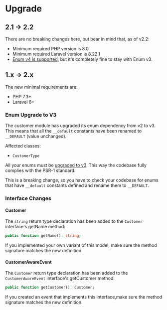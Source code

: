 # Upgrade

## 2.1 -> 2.2

There are no breaking changes here, but bear in mind that, as of v2.2:

- Minimum required PHP version is 8.0
- Minimum required Laravel version is 8.22.1
- [Enum v4 is supported](https://konekt.dev/enum/4.x/upgrade#from-v3-to-v4), but it's completely fine to stay with Enum v3.

## 1.x -> 2.x

The new minimal requirements are:

- PHP 7.3+
- Laravel 6+

### Enum Upgrade to V3

The customer module has upgraded its enum dependency from v2 to v3.
This means that all the `__default` constants have been renamed to `__DEFAULT` (value unchanged).

Affected classes:
- `CustomerType`

All your enums must be [upgraded to v3](https://konekt.dev/enum/3.0/upgrade#from-v2-to-v3).
This way the codebase fully complies with the PSR-1 standard.

This is a breaking change, so you have to check your codebase for enums that have
`__default` constants defined and rename them to `__DEFAULT`.

### Interface Changes

#### Customer

The `string` return type declaration has been added to the `Customer` interface's getName method:

```php
public function getName(): string;
```

If you implemented your own variant of this model, make sure the method signature matches the new
definition.

#### CustomerAwareEvent

The `Customer` return type declaration has been added to the `CustomerAwareEvent` interface's
getCustomer method:

```php
public function getCustomer(): Customer;
```

If you created an event that implements this interface,make sure the method signature matches the
new definition.
